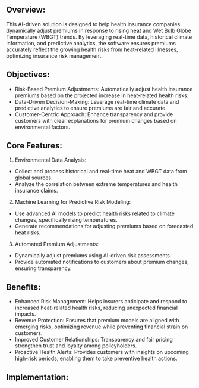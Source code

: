 ## Overview:

This AI-driven solution is designed to help health insurance companies dynamically adjust premiums in response to rising heat and Wet Bulb Globe Temperature (WBGT) trends. By leveraging real-time data, historical climate information, and predictive analytics, the software ensures premiums accurately reflect the growing health risks from heat-related illnesses, optimizing insurance risk management.

## Objectives:
- Risk-Based Premium Adjustments: Automatically adjust health insurance premiums based on the projected increase in heat-related health risks.
- Data-Driven Decision-Making: Leverage real-time climate data and predictive analytics to ensure premiums are fair and accurate.
- Customer-Centric Approach: Enhance transparency and provide customers with clear explanations for premium changes based on environmental factors.

## Core Features:
1. Environmental Data Analysis:
- Collect and process historical and real-time heat and WBGT data from global sources.
- Analyze the correlation between extreme temperatures and health insurance claims.
2. Machine Learning for Predictive Risk Modeling:
- Use advanced AI models to predict health risks related to climate changes, specifically rising temperatures.
- Generate recommendations for adjusting premiums based on forecasted heat risks.
3. Automated Premium Adjustments:
- Dynamically adjust premiums using AI-driven risk assessments.
- Provide automated notifications to customers about premium changes, ensuring transparency.

## Benefits:
- Enhanced Risk Management: Helps insurers anticipate and respond to increased heat-related health risks, reducing unexpected financial impacts.
- Revenue Protection: Ensures that premium models are aligned with emerging risks, optimizing revenue while preventing financial strain on customers.
- Improved Customer Relationships: Transparency and fair pricing strengthen trust and loyalty among policyholders.
- Proactive Health Alerts: Provides customers with insights on upcoming high-risk periods, enabling them to take preventive health actions.

## Implementation:
